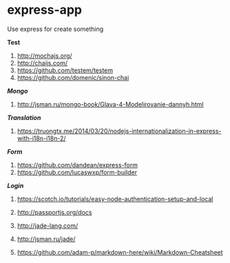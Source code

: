 # express-app
Use express for create something

__Test__

1. http://mochajs.org/
2. http://chaijs.com/
3. https://github.com/testem/testem
4. https://github.com/domenic/sinon-chai

___Mongo___

1. http://jsman.ru/mongo-book/Glava-4-Modelirovanie-dannyh.html

___Translation___

1. https://truongtx.me/2014/03/20/nodejs-internationalization-in-express-with-i18n-i18n-2/

___Form___

1. https://github.com/dandean/express-form
2. https://github.com/lucaswxp/form-builder

___Login___

1. https://scotch.io/tutorials/easy-node-authentication-setup-and-local
2. http://passportjs.org/docs

1. http://jade-lang.com/
2. http://jsman.ru/jade/
3. https://github.com/adam-p/markdown-here/wiki/Markdown-Cheatsheet
